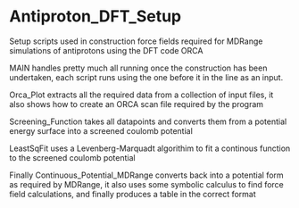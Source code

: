 # Antiproton_DFT_Setup
Setup scripts used in construction force fields required for MDRange simulations of antiprotons using the DFT code ORCA

MAIN handles pretty much all running once the construction has been undertaken, each script runs using the one before it in the line as an input.

Orca_Plot extracts all the required data from a collection of input files, it also shows how to create an ORCA scan file required by the program

Screening_Function takes all datapoints and converts them from a potential energy surface into a screened coulomb potential
  
LeastSqFit uses a Levenberg-Marquadt algorithim to fit a continous function to the screened coulomb potential

Finally Continuous_Potential_MDRange converts back into a potential form as required by MDRange, it also uses some symbolic calculus to find force field calculations, and finally produces a table in the correct format
